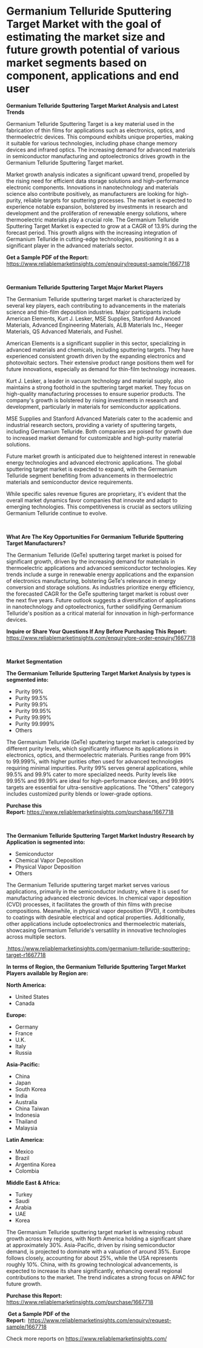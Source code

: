 <p><h1>Germanium Telluride Sputtering Target Market with the goal of estimating the market size and future growth potential of various market segments based on component, applications and end user</h1></p><p><strong>Germanium Telluride Sputtering Target Market Analysis and Latest Trends</strong></p>
<p><p>Germanium Telluride Sputtering Target is a key material used in the fabrication of thin films for applications such as electronics, optics, and thermoelectric devices. This compound exhibits unique properties, making it suitable for various technologies, including phase change memory devices and infrared optics. The increasing demand for advanced materials in semiconductor manufacturing and optoelectronics drives growth in the Germanium Telluride Sputtering Target market.</p><p>Market growth analysis indicates a significant upward trend, propelled by the rising need for efficient data storage solutions and high-performance electronic components. Innovations in nanotechnology and materials science also contribute positively, as manufacturers are looking for high-purity, reliable targets for sputtering processes. The market is expected to experience notable expansion, bolstered by investments in research and development and the proliferation of renewable energy solutions, where thermoelectric materials play a crucial role. The Germanium Telluride Sputtering Target Market is expected to grow at a CAGR of 13.9% during the forecast period. This growth aligns with the increasing integration of Germanium Telluride in cutting-edge technologies, positioning it as a significant player in the advanced materials sector.</p></p>
<p><strong>Get a Sample PDF of the Report:&nbsp;</strong> <a href="https://www.reliablemarketinsights.com/enquiry/request-sample/1667718?utm_campaign=3064&utm_medium=2&utm_source=Github&utm_content=ia&utm_term=08032025&utm_id=germanium-telluride-sputtering-target">https://www.reliablemarketinsights.com/enquiry/request-sample/1667718</a></p>
<p>&nbsp;</p>
<p><strong>Germanium Telluride Sputtering Target Major Market Players</strong></p>
<p><p>The Germanium Telluride sputtering target market is characterized by several key players, each contributing to advancements in the materials science and thin-film deposition industries. Major participants include American Elements, Kurt J. Lesker, MSE Supplies, Stanford Advanced Materials, Advanced Engineering Materials, ALB Materials Inc., Heeger Materials, QS Advanced Materials, and Fushel. </p><p>American Elements is a significant supplier in this sector, specializing in advanced materials and chemicals, including sputtering targets. They have experienced consistent growth driven by the expanding electronics and photovoltaic sectors. Their extensive product range positions them well for future innovations, especially as demand for thin-film technology increases.</p><p>Kurt J. Lesker, a leader in vacuum technology and material supply, also maintains a strong foothold in the sputtering target market. They focus on high-quality manufacturing processes to ensure superior products. The company's growth is bolstered by rising investments in research and development, particularly in materials for semiconductor applications.</p><p>MSE Supplies and Stanford Advanced Materials cater to the academic and industrial research sectors, providing a variety of sputtering targets, including Germanium Telluride. Both companies are poised for growth due to increased market demand for customizable and high-purity material solutions.</p><p>Future market growth is anticipated due to heightened interest in renewable energy technologies and advanced electronic applications. The global sputtering target market is expected to expand, with the Germanium Telluride segment benefiting from advancements in thermoelectric materials and semiconductor device requirements. </p><p>While specific sales revenue figures are proprietary, it's evident that the overall market dynamics favor companies that innovate and adapt to emerging technologies. This competitiveness is crucial as sectors utilizing Germanium Telluride continue to evolve.</p></p>
<p>&nbsp;</p>
<p><strong>What Are The Key Opportunities For Germanium Telluride Sputtering Target Manufacturers?</strong></p>
<p><p>The Germanium Telluride (GeTe) sputtering target market is poised for significant growth, driven by the increasing demand for materials in thermoelectric applications and advanced semiconductor technologies. Key trends include a surge in renewable energy applications and the expansion of electronics manufacturing, bolstering GeTe's relevance in energy conversion and storage solutions. As industries prioritize energy efficiency, the forecasted CAGR for the GeTe sputtering target market is robust over the next five years. Future outlook suggests a diversification of applications in nanotechnology and optoelectronics, further solidifying Germanium Telluride's position as a critical material for innovation in high-performance devices.</p></p>
<p><strong>Inquire or Share Your Questions If Any Before Purchasing This Report:</strong> <a href="https://www.reliablemarketinsights.com/enquiry/pre-order-enquiry/1667718?utm_campaign=3064&utm_medium=2&utm_source=Github&utm_content=ia&utm_term=08032025&utm_id=germanium-telluride-sputtering-target">https://www.reliablemarketinsights.com/enquiry/pre-order-enquiry/1667718</a></p>
<p>&nbsp;</p>
<p><strong>Market Segmentation</strong></p>
<p><strong>The Germanium Telluride Sputtering Target Market Analysis by types is segmented into:</strong></p>
<p><ul><li>Purity 99%</li><li>Purity 99.5%</li><li>Purity 99.9%</li><li>Purity 99.95%</li><li>Purity 99.99%</li><li>Purity 99.999%</li><li>Others</li></ul></p>
<p><p>The Germanium Telluride (GeTe) sputtering target market is categorized by different purity levels, which significantly influence its applications in electronics, optics, and thermoelectric materials. Purities range from 99% to 99.999%, with higher purities often used for advanced technologies requiring minimal impurities. Purity 99% serves general applications, while 99.5% and 99.9% cater to more specialized needs. Purity levels like 99.95% and 99.99% are ideal for high-performance devices, and 99.999% targets are essential for ultra-sensitive applications. The "Others" category includes customized purity blends or lower-grade options.</p></p>
<p><strong>Purchase this Report:&nbsp;</strong><a href="https://www.reliablemarketinsights.com/purchase/1667718?utm_campaign=3064&utm_medium=2&utm_source=Github&utm_content=ia&utm_term=08032025&utm_id=germanium-telluride-sputtering-target">https://www.reliablemarketinsights.com/purchase/1667718</a></p>
<p>&nbsp;</p>
<p><strong>The Germanium Telluride Sputtering Target Market Industry Research by Application is segmented into:</strong></p>
<p><ul><li>Semiconductor</li><li>Chemical Vapor Deposition</li><li>Physical Vapor Deposition</li><li>Others</li></ul></p>
<p><p>The Germanium Telluride sputtering target market serves various applications, primarily in the semiconductor industry, where it is used for manufacturing advanced electronic devices. In chemical vapor deposition (CVD) processes, it facilitates the growth of thin films with precise compositions. Meanwhile, in physical vapor deposition (PVD), it contributes to coatings with desirable electrical and optical properties. Additionally, other applications include optoelectronics and thermoelectric materials, showcasing Germanium Telluride's versatility in innovative technologies across multiple sectors.</p></p>
<p><a href="https://www.reliablemarketinsights.com/germanium-telluride-sputtering-target-r1667718?utm_campaign=3064&utm_medium=2&utm_source=Github&utm_content=ia&utm_term=08032025&utm_id=germanium-telluride-sputtering-target">&nbsp;https://www.reliablemarketinsights.com/germanium-telluride-sputtering-target-r1667718</a></p>
<p><strong>In terms of Region, the Germanium Telluride Sputtering Target Market Players available by Region are:</strong></p>
<p>
    <p> <strong> North America: </strong>
        <ul>
            <li>United States</li>
            <li>Canada</li>
        </ul>
        </p> 
    <p> <strong> Europe: </strong>
        <ul>
            <li>Germany</li>
            <li>France</li>
            <li>U.K.</li>
            <li>Italy</li>
            <li>Russia</li>
        </ul>
        </p> 
    <p> <strong> Asia-Pacific: </strong>
        <ul>
            <li>China</li>
            <li>Japan</li>
            <li>South Korea</li>
            <li>India</li>
            <li>Australia</li>
            <li>China Taiwan</li>
            <li>Indonesia</li>
            <li>Thailand</li>
            <li>Malaysia</li>
        </ul>
        </p> 
    <p> <strong> Latin America: </strong>
        <ul>
            <li>Mexico</li>
            <li>Brazil</li>
            <li>Argentina Korea</li>
            <li>Colombia</li>
        </ul>
        </p> 
    <p> <strong> Middle East & Africa: </strong>
        <ul>
            <li>Turkey</li>
            <li>Saudi</li>
            <li>Arabia</li>
            <li>UAE</li>
            <li>Korea</li>
        </ul>
    </p>
    </p>
<p><p>The Germanium Telluride sputtering target market is witnessing robust growth across key regions, with North America holding a significant share at approximately 30%. Asia-Pacific, driven by rising semiconductor demand, is projected to dominate with a valuation of around 35%. Europe follows closely, accounting for about 25%, while the USA represents roughly 10%. China, with its growing technological advancements, is expected to increase its share significantly, enhancing overall regional contributions to the market. The trend indicates a strong focus on APAC for future growth.</p></p>
<p><strong>Purchase this Report: </strong><a href="https://www.reliablemarketinsights.com/purchase/1667718?utm_campaign=3064&utm_medium=2&utm_source=Github&utm_content=ia&utm_term=08032025&utm_id=germanium-telluride-sputtering-target">https://www.reliablemarketinsights.com/purchase/1667718</a></p>
<p>&nbsp;<strong>Get a Sample PDF of the Report:&nbsp;&nbsp;</strong><a href="https://www.reliablemarketinsights.com/enquiry/request-sample/1667718?utm_campaign=3064&utm_medium=2&utm_source=Github&utm_content=ia&utm_term=08032025&utm_id=germanium-telluride-sputtering-target">https://www.reliablemarketinsights.com/enquiry/request-sample/1667718</a></p>
<p><strong></strong></p>
<p>Check more reports on <a href="https://www.reliablemarketinsights.com/?utm_campaign=3064&utm_medium=2&utm_source=Github&utm_content=ia&utm_term=08032025&utm_id=germanium-telluride-sputtering-target">https://www.reliablemarketinsights.com/</a></p>